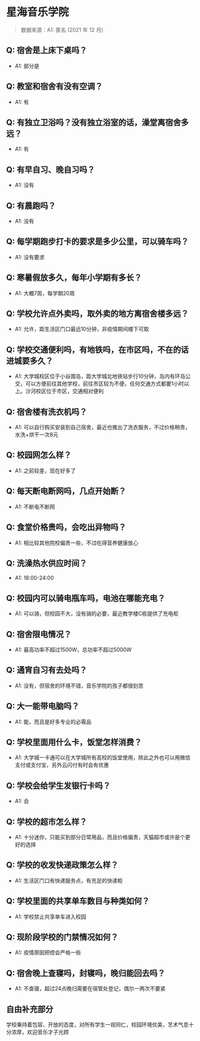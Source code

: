 # 星海音乐学院

> 数据来源：A1: 匿名 (2021 年 12 月)

## Q: 宿舍是上床下桌吗？

- A1: 部分是

## Q: 教室和宿舍有没有空调？

- A1: 有

## Q: 有独立卫浴吗？没有独立浴室的话，澡堂离宿舍多远？

- A1: 有

## Q: 有早自习、晚自习吗？

- A1: 没有

## Q: 有晨跑吗？

- A1: 没有

## Q: 每学期跑步打卡的要求是多少公里，可以骑车吗？

- A1: 没有要求

## Q: 寒暑假放多久，每年小学期有多长？

- A1: 大概7周，每学期20周

## Q: 学校允许点外卖吗，取外卖的地方离宿舍楼多远？

- A1: 允许，距生活区门口最远10分钟，非疫情期间楼下可取

## Q: 学校交通便利吗，有地铁吗，在市区吗，不在的话进城要多久？

- A1: 大学城校区位于小谷围岛，距大学城北地铁站步行10分钟，岛内有环岛公交，可以方便前往其他学校，前往市区较为不便，任何交通方式都要1小时以上。沙河校区位于市区，交通相对便利

## Q: 宿舍楼有洗衣机吗？

- A1: 可以自行购买安装到自己宿舍，最近也推出了洗衣服务，不过价格稍贵，水洗+烘干一次8元

## Q: 校园网怎么样？

- A1: 之前较差，现在好多了

## Q: 每天断电断网吗，几点开始断？

- A1: 不断电不断网

## Q: 食堂价格贵吗，会吃出异物吗？

- A1: 相比较其他院校偏贵一些，不过吃得营养健康放心

## Q: 洗澡热水供应时间？

- A1: 18:00-24:00

## Q: 校园内可以骑电瓶车吗，电池在哪能充电？

- A1: 可以骑，但校园不大，没有骑的必要，最近教学楼C栋提供了充电柜

## Q: 宿舍限电情况？

- A1: 最高功率不超过1500W，总功率不超过5000W

## Q: 通宵自习有去处吗？

- A1: 没有，但宿舍的环境不错，音乐学院的孩子都很刻苦

## Q: 大一能带电脑吗？

- A1: 能，而且是好多专业的必需品

## Q: 学校里面用什么卡，饭堂怎样消费？

- A1: 大学城一卡通可以在大学城所有高校的饭堂使用，除此之外也可以用微信支付或支付宝，另外云闪付有时会有优惠

## Q: 学校会给学生发银行卡吗？

- A1: 会

## Q: 学校的超市怎么样？

- A1: 十分迷你，只能买到部分日常用品，而且价格偏贵，天猫超市或许是个更好的选择

## Q: 学校的收发快递政策怎么样？

- A1: 生活区门口有快递服务点，有充足的快递柜

## Q: 学校里面的共享单车数目与种类如何？

- A1: 学校禁止共享单车进入校园

## Q: 现阶段学校的门禁情况如何？

- A1: 疫情原因把控会严格一些

## Q: 宿舍晚上查寝吗，封寝吗，晚归能回去吗？

- A1: 不查寝，超过24点晚归需要在宿管处登记，偶尔一两次不要紧

## 自由补充部分

学校秉持着包容、开放的态度，对所有学生一视同仁，校园环境优美，艺术气息十分浓厚，欢迎音乐才子光顾